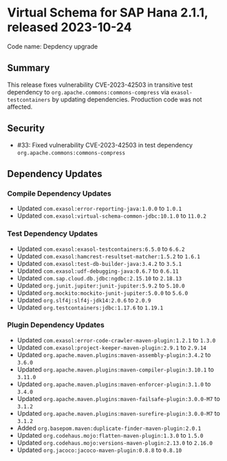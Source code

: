 # Virtual Schema for SAP Hana 2.1.1, released 2023-10-24

Code name: Depdency upgrade

## Summary

This release fixes vulnerability CVE-2023-42503 in transitive test dependency to `org.apache.commons:commons-compress` via `exasol-testcontainers` by updating dependencies. Production code was not affected.

## Security

* #33: Fixed vulnerability CVE-2023-42503 in test dependency `org.apache.commons:commons-compress`

## Dependency Updates

### Compile Dependency Updates

* Updated `com.exasol:error-reporting-java:1.0.0` to `1.0.1`
* Updated `com.exasol:virtual-schema-common-jdbc:10.1.0` to `11.0.2`

### Test Dependency Updates

* Updated `com.exasol:exasol-testcontainers:6.5.0` to `6.6.2`
* Updated `com.exasol:hamcrest-resultset-matcher:1.5.2` to `1.6.1`
* Updated `com.exasol:test-db-builder-java:3.4.2` to `3.5.1`
* Updated `com.exasol:udf-debugging-java:0.6.7` to `0.6.11`
* Updated `com.sap.cloud.db.jdbc:ngdbc:2.15.10` to `2.18.13`
* Updated `org.junit.jupiter:junit-jupiter:5.9.2` to `5.10.0`
* Updated `org.mockito:mockito-junit-jupiter:5.0.0` to `5.6.0`
* Updated `org.slf4j:slf4j-jdk14:2.0.6` to `2.0.9`
* Updated `org.testcontainers:jdbc:1.17.6` to `1.19.1`

### Plugin Dependency Updates

* Updated `com.exasol:error-code-crawler-maven-plugin:1.2.1` to `1.3.0`
* Updated `com.exasol:project-keeper-maven-plugin:2.9.1` to `2.9.14`
* Updated `org.apache.maven.plugins:maven-assembly-plugin:3.4.2` to `3.6.0`
* Updated `org.apache.maven.plugins:maven-compiler-plugin:3.10.1` to `3.11.0`
* Updated `org.apache.maven.plugins:maven-enforcer-plugin:3.1.0` to `3.4.0`
* Updated `org.apache.maven.plugins:maven-failsafe-plugin:3.0.0-M7` to `3.1.2`
* Updated `org.apache.maven.plugins:maven-surefire-plugin:3.0.0-M7` to `3.1.2`
* Added `org.basepom.maven:duplicate-finder-maven-plugin:2.0.1`
* Updated `org.codehaus.mojo:flatten-maven-plugin:1.3.0` to `1.5.0`
* Updated `org.codehaus.mojo:versions-maven-plugin:2.13.0` to `2.16.0`
* Updated `org.jacoco:jacoco-maven-plugin:0.8.8` to `0.8.10`
